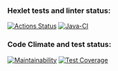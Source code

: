 ### Hexlet tests and linter status:
[![Actions Status](https://github.com/FirefullHawk/java-project-78/workflows/hexlet-check/badge.svg)](https://github.com/FirefullHawk/java-project-78/actions)
[![Java-CI](https://github.com/FirefullHawk/java-project-78/actions/workflows/main.yml/badge.svg)](https://github.com/FirefullHawk/java-project-78/actions/workflows/main.yml)
### Code Climate and test status:
[![Maintainability](https://api.codeclimate.com/v1/badges/d19031e0a4c994b6b5cb/maintainability)](https://codeclimate.com/github/FirefullHawk/java-project-78/maintainability)
[![Test Coverage](https://api.codeclimate.com/v1/badges/d19031e0a4c994b6b5cb/test_coverage)](https://codeclimate.com/github/FirefullHawk/java-project-78/test_coverage)

